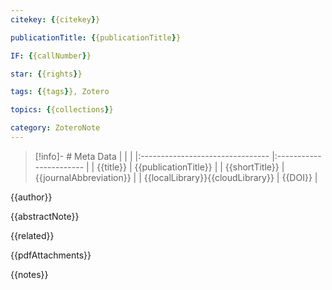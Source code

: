 ```yaml
---
citekey: {{citekey}}

publicationTitle: {{publicationTitle}}

IF: {{callNumber}}

star: {{rights}}

tags: {{tags}}, Zotero

topics: {{collections}}

category: ZoteroNote
---
```



> [!info]- # Meta Data
> |                                  |                         |
> |:-------------------------------- |:----------------------- |
> | {{title}}                        | {{publicationTitle}}    |
> | {{shortTitle}}                   | {{journalAbbreviation}} |
> | {{localLibrary}}{{cloudLibrary}} | {{DOI}}                 |

{{author}}

{{abstractNote}}

{{related}}

{{pdfAttachments}}

{{notes}}